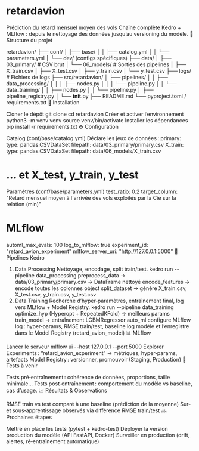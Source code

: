 # retardavion
Prédiction du retard mensuel moyen des vols
Chaîne complète Kedro + MLflow : depuis le nettoyage des données jusqu’au versioning du modèle.
📂 Structure du projet

retardavion/
├── conf/
│   ├── base/
│   │   ├── catalog.yml
│   │   └── parameters.yml
│   └── dev/  (configs spécifiques)
├── data/
│   ├── 03_primary/       # CSV brut
│   └── 06_models/        # Sorties des pipelines
│       ├── X_train.csv
│       ├── X_test.csv
│       ├── y_train.csv
│       └── y_test.csv
├── logs/                 # Fichiers de logs
├── src/retardavion/
│   ├── pipelines/
│   │   ├── data_processing/
│   │   │   ├── nodes.py
│   │   │   └── pipeline.py
│   │   └── data_training/
│   │       ├── nodes.py
│   │       └── pipeline.py
│   ├── pipeline_registry.py
│   └── __init__.py
├── README.md
└── pyproject.toml / requirements.txt
🚀 Installation

Cloner le dépôt
git clone <url-du-repo>
cd retardavion
Créer et activer l’environnement
python3 -m venv venv
source venv/bin/activate
Installer les dépendances
pip install -r requirements.txt
⚙️ Configuration

Catalog (conf/base/catalog.yml)
Déclare les jeux de données :
primary:
  type: pandas.CSVDataSet
  filepath: data/03_primary/primary.csv
X_train:
  type: pandas.CSVDataSet
  filepath: data/06_models/X_train.csv
# … et X_test, y_train, y_test
Paramètres (conf/base/parameters.yml)
test_ratio: 0.2
target_column: "Retard mensuel moyen à l'arrivée des vols exploités par la Cie sur la relation (min)"

# MLflow
automl_max_evals: 100
log_to_mlflow: true
experiment_id: "retard_avion_experiment"
mlflow_server_uri: "http://127.0.0.1:5000"
🔄 Pipelines Kedro

1. Data Processing
Nettoyage, encodage, split train/test.
kedro run --pipeline data_processing
preprocess_data → data/03_primary/primary.csv → DataFrame nettoyé
encode_features → encode toutes les colonnes object
split_dataset → génère X_train.csv, X_test.csv, y_train.csv, y_test.csv
2. Data Training
Recherche d’hyper‑paramètres, entraînement final, log vers MLflow + Model Registry.
kedro run --pipeline data_training
optimize_hyp (Hyperopt + RepeatedKFold) → meilleurs params
train_model → entraînement LGBMRegressor
auto_ml
configure MLflow
log : hyper‑params, RMSE train/test, baseline
log modèle et l’enregistre dans le Model Registry (retard_avion_model)
📊 MLflow

Lancer le serveur
mlflow ui --host 127.0.0.1 --port 5000
Explorer
Experiments : “retard_avion_experiment” → métriques, hyper‑params, artefacts
Model Registry : versionner, promouvoir (Staging, Production)
🧪 Tests à venir

Tests pré‑entraînement : cohérence de données, proportions, taille minimale…
Tests post‑entraînement : comportement du modèle vs baseline, cas d’usage.
📈 Résultats & Observations

RMSE train vs test comparé à une baseline (prédiction de la moyenne)
Sur- et sous‑apprentissage observés via différence RMSE train/test
🔜 Prochaines étapes

Mettre en place les tests (pytest + kedro-test)
Déployer la version production du modèle (API FastAPI, Docker)
Surveiller en production (drift, alertes, ré‑entraînement automatique)